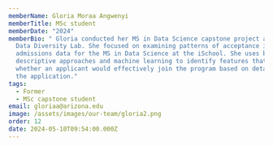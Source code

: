 ```yaml
---
memberName: Gloria Moraa Angwenyi
memberTitle: MSc student
memberDate: "2024"
memberBio: " Gloria conducted her MS in Data Science capstone project at the
  Data Diversity Lab. She focused on examining patterns of acceptance in
  admissions data for the MS in Data Science at the iSchool. She uses both
  descriptive approaches and machine learning to identify features that predicts
  whether an applicant would effectively join the program based on details from
  the application."
tags:
  - Former
  - MSc capstone student
email: gloriaa@arizona.edu
image: /assets/images/our-team/gloria2.png
order: 12
date: 2024-05-10T09:54:00.000Z
---
```

